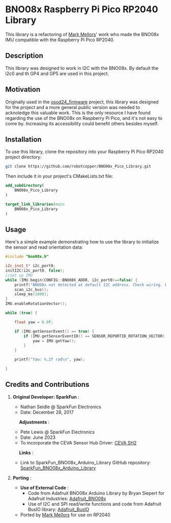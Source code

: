 # BNO08x Raspberry Pi Pico RP2040 Library

This library is a refactoring of [Mark Mellors](https://github.com/markmellors)' work who made the BNO08x IMU compatible with the Raspberry Pi Pico RP2040. 

## Description

This library was designed to work in I2C with the BNO08x.
By default the i2c0 and th GP4 and GP5 are used in this project.

## Motivation

Originally used in the [osod24_firmware](https://github.com/thingswebuilt/osod24_firmware) project, this library was designed for the project and a more general public version was needed to acknoledge this valuable work. 
This is the only resource I have found regarding the use of the BNO08x on Raspberry Pi Pico, and it's not easy to come by. Increasing its accessibility could benefit others besides myself.

## Installation

To use this library, clone the repository into your Raspberry Pi Pico RP2040 project directory:

```bash
git clone https://github.com/robotcopper/BNO08x_Pico_Library.git
```

Then include it in your project's CMakeLists.txt file:

```cmake
add_subdirectory(
	BNO08x_Pico_Library
)

target_link_libraries(main
    BNO08x_Pico_Library
)
```

## Usage

Here's a simple example demonstrating how to use the library to initialize the sensor and read orientation data:

```cpp
#include "bno08x.h"

i2c_inst_t* i2c_port0;
initI2C(i2c_port0, false);
//set up IMU
while (IMU.begin(CONFIG::BNO08X_ADDR, i2c_port0)==false) {
    printf("BNO08x not detected at default I2C address. Check wiring. Freezing\n");
    scan_i2c_bus();
    sleep_ms(1000);
}
IMU.enableRotationVector();

while (true) {

    float yaw = 0.0f;

    if (IMU.getSensorEvent() == true) {
        if (IMU.getSensorEventID() == SENSOR_REPORTID_ROTATION_VECTOR) {
            yaw = IMU.getYaw();
        }
    }

    printf("Yaw: %.2f rad\n", yaw);

}

```

## Credits and Contributions

1. **Original Developer: SparkFun** :
   - Nathan Seidle @ SparkFun Electronics
   - Date: December 28, 2017

   &nbsp;&nbsp;&nbsp;&nbsp; **Adjustments** :
   - Pete Lewis @ SparkFun Electronics
   - Date: June 2023
   - To incorporate the CEVA Sensor Hub Driver: [CEVA SH2](https://github.com/ceva-dsp/sh2)

   &nbsp;&nbsp;&nbsp;&nbsp; **Links** :
   - Link to SparkFun_BNO08x_Arduino_Library GitHub repository: [SparkFun_BNO08x_Arduino_Library](https://github.com/sparkfun/SparkFun_BNO08x_Arduino_Library)

2. **Porting** :
   - **Use of External Code** :
        - Code from Adafruit BNO08x Arduino Library by Bryan Siepert for Adafruit Industries: [Adafruit_BNO08x](https://github.com/adafruit/Adafruit_BNO08x)
        - Use of I2C and SPI read/write functions and code from Adafruit BusIO library: [Adafruit_BusIO](https://github.com/adafruit/Adafruit_BusIO)
   - Ported by [Mark Mellors](https://github.com/markmellors) for use on RP2040